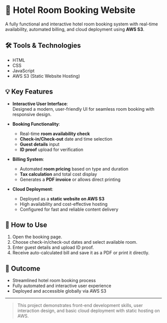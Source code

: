 # 🏨 Hotel Room Booking Website

A fully functional and interactive hotel room booking system with real-time availability, automated billing, and cloud deployment using **AWS S3**.

## 🛠️ Tools & Technologies
- HTML
- CSS
- JavaScript
- AWS S3 (Static Website Hosting)

## 💡 Key Features

- **Interactive User Interface**:  
  Designed a modern, user-friendly UI for seamless room booking with responsive design.

- **Booking Functionality**:  
  - Real-time **room availability check**
  - **Check-in/Check-out** date and time selection
  - **Guest details** input
  - **ID proof** upload for verification

- **Billing System**:  
  - Automated **room pricing** based on type and duration  
  - **Tax calculation** and total cost display  
  - Generates a **PDF invoice** or allows direct printing

- **Cloud Deployment**:  
  - Deployed as a **static website on AWS S3**  
  - High availability and cost-effective hosting  
  - Configured for fast and reliable content delivery

## 🚀 How to Use

1. Open the booking page.
2. Choose check-in/check-out dates and select available room.
3. Enter guest details and upload ID proof.
4. Receive auto-calculated bill and save it as a PDF or print it directly.

## 🏁 Outcome
- Streamlined hotel room booking process
- Fully automated and interactive user experience
- Deployed and accessible globally via AWS S3

---

> This project demonstrates front-end development skills, user interaction design, and basic cloud deployment with static hosting on AWS.

